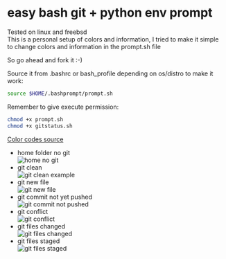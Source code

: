# easy bash git + python env prompt

Tested on linux and freebsd  
This is a personal setup of colors and information, I tried to make it simple to change colors and information in the prompt.sh file  

So go ahead and fork it  :-)  

Source it from .bashrc or bash_profile depending on os/distro to make it work:
```sh
source $HOME/.bashprompt/prompt.sh
```

Remember to give execute permission:
```sh
chmod +x prompt.sh
chmod +x gitstatus.sh
```

[Color codes source](https://misc.flogisoft.com/bash/tip_colors_and_formatting)

- home folder no git  
![home no git](https://storage.googleapis.com/atle-static/bash-prompt/ez-bash-prompt-home-folder-no-git.jpg)
- git clean  
![git clean example](https://storage.googleapis.com/atle-static/bash-prompt/ez-bash-prompt-git-clean.jpg)
- git new file  
![git new file](https://storage.googleapis.com/atle-static/bash-prompt/ez-bash-prompt-git-new-file.jpg)
- git commit not yet pushed  
![git commit not pushed](https://storage.googleapis.com/atle-static/bash-prompt/ez-bash-prompt-git-commit-to-be-pushed.jpg)
- git conflict  
![git conflict](https://storage.googleapis.com/atle-static/bash-prompt/ez-bash-prompt-git-conflict.jpg)
- git files changed  
![git files changed](https://storage.googleapis.com/atle-static/bash-prompt/ez-bash-prompt-git-files-changed.jpg)
- git files staged  
![git files staged](https://storage.googleapis.com/atle-static/bash-prompt/ez-bash-prompt-git-files-staged.jpg)

